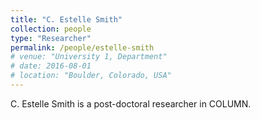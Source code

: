 ```yaml
---
title: "C. Estelle Smith"
collection: people
type: "Researcher"
permalink: /people/estelle-smith
# venue: "University 1, Department"
# date: 2016-08-01
# location: "Boulder, Colorado, USA"
---
```


C. Estelle Smith is a post-doctoral researcher in COLUMN.
